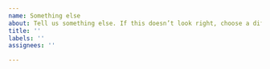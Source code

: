 ```yaml
---
name: Something else
about: Tell us something else. If this doesn’t look right, choose a different type.
title: ''
labels: ''
assignees: ''

---
```




